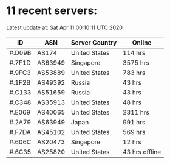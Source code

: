 # 11 recent servers:

Latest update at: Sat Apr 11 00:10:11 UTC 2020

| ID | ASN | Server Country | Online |
| -- | --- | -------------- | ------ |
| #.D09B | AS174 | United States | 114 hrs |
| #.7F1D | AS63949 | Singapore | 3575 hrs |
| #.9FC3 | AS53889 | United States | 783 hrs |
| #.1F2B | AS49392 | Russia | 43 hrs |
| #.C133 | AS51659 | Russia | 43 hrs |
| #.C348 | AS35913 | United States | 48 hrs |
| #.E069 | AS40065 | United States | 2311 hrs |
| #.2A79 | AS63949 | Japan | 991 hrs |
| #.F7DA | AS45102 | United States | 569 hrs |
| #.606C | AS20473 | Singapore | 12 hrs |
| #.6C35 | AS25820 | United States | 43 hrs offline |

